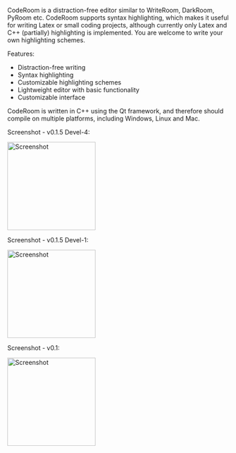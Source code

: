 CodeRoom is a distraction-free editor similar to WriteRoom, DarkRoom, PyRoom etc. CodeRoom supports syntax highlighting, which makes it useful for writing Latex or small coding projects, although currently only Latex and C++ (partially) highlighting is implemented. You are welcome to write your own highlighting schemes.

Features:
  * Distraction-free writing
  * Syntax highlighting
  * Customizable highlighting schemes
  * Lightweight editor with basic functionality
  * Customizable interface

CodeRoom is written in C++ using the Qt framework, and therefore should compile on multiple platforms, including Windows, Linux and Mac.

Screenshot - v0.1.5 Devel-4:

<a href='http://img19.imageshack.us/img19/8321/screenshotxo.png'><img src='http://img19.imageshack.us/img19/8321/screenshotxo.png' alt='Screenshot' height='200' /></a>

Screenshot - v0.1.5 Devel-1:

<a href='http://img513.imageshack.us/img513/6984/screenshotzj.png'><img src='http://img513.imageshack.us/img513/6984/screenshotzj.png' alt='Screenshot' height='200' /></a>

Screenshot - v0.1:

<a href='http://img257.imageshack.us/img257/6016/screenshotak.png'><img src='http://img257.imageshack.us/img257/6016/screenshotak.png' alt='Screenshot' height='200' /></a>